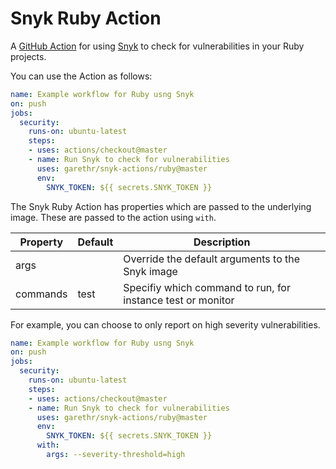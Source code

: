 # Snyk Ruby Action

A [GitHub Action](https://github.com/features/actions) for using [Snyk](https://snyk.io) to check for
vulnerabilities in your Ruby projects.

You can use the Action as follows:

```yaml
name: Example workflow for Ruby usng Snyk 
on: push
jobs:
  security:
    runs-on: ubuntu-latest
    steps:
    - uses: actions/checkout@master
    - name: Run Snyk to check for vulnerabilities
      uses: garethr/snyk-actions/ruby@master
      env:
        SNYK_TOKEN: ${{ secrets.SNYK_TOKEN }}
```

The Snyk Ruby Action has properties which are passed to the underlying image. These are
passed to the action using `with`.

| Property | Default | Description |
| --- | --- | --- |
| args |   | Override the default arguments to the Snyk image |
| commands | test | Specifiy which command to run, for instance test or monitor |

For example, you can choose to only report on high severity vulnerabilities.

```yaml
name: Example workflow for Ruby usng Snyk 
on: push
jobs:
  security:
    runs-on: ubuntu-latest
    steps:
    - uses: actions/checkout@master
    - name: Run Snyk to check for vulnerabilities
      uses: garethr/snyk-actions/ruby@master
      env:
        SNYK_TOKEN: ${{ secrets.SNYK_TOKEN }}
      with:
        args: --severity-threshold=high
```
